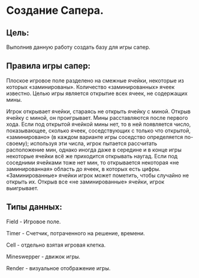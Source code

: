 # Создание Сапера.
## Цель:
Выполнив данную работу создать базу для игры сапер.
## Правила игры сапер:
Плоское игровое поле разделено на смежные ячейки, некоторые из которых «заминированы». Количество «заминированных» ячеек известно. Целью игры является открытие всех ячеек, не содержащих мины.

Игрок открывает ячейки, стараясь не открыть ячейку с миной. Открыв ячейку с миной, он проигрывает. Мины расставляются после первого хода. Если под открытой ячейкой мины нет, то в ней появляется число, показывающее, сколько ячеек, соседствующих с только что открытой, «заминировано» (в каждом варианте игры соседство определяется по-своему); используя эти числа, игрок пытается рассчитать расположение мин, однако иногда даже в середине и в конце игры некоторые ячейки всё же приходится открывать наугад. Если под соседними ячейками тоже нет мин, то открывается некоторая «не заминированная» область до ячеек, в которых есть цифры. «Заминированные» ячейки игрок может пометить, чтобы случайно не открыть их. Открыв все «не заминированные» ячейки, игрок выигрывает.

## Типы данных:
Field - Игровое поле.

Timer - Счетчик, потраченного на решение, времени. 

Cell - отдельно взятая игровая клетка.

Mineswepper - движок игры.

Render - визуальное отображение игры.